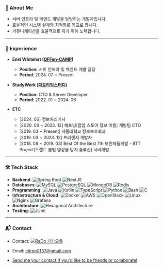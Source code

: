 ### 🚀 About Me
- 서버 인프라 및 백엔드 개발을 담당하는 개발자입니다.
- 효율적인 시스템 설계와 최적화를 목표로 합니다.
- 커뮤니케이션을 효율적으로 하기 위해 노력합니다.
  
---

### 💼 Experience
- **Enki Whitehat ([OFFen-CAMP](https://www.enki.co.kr/product/offencamp))**  
  - **Position**: 서버 인프라 및 백엔드 개발 담당
  - **Period**: 2024. 07 ~ Present
  
- **StudyWork ([파트타임스터디](https://ptstudy.oopy.io/))**  
  - **Position**: CTO & Server Developer   
  - **Period**: 2022. 01 ~ 2024. 06

- **ETC**
  - [2024. 06] 정보처리기사
  - [2020. 06 ~ 2023. 12] 해프닝(팝업 스토어 정보 어플) 개발팀 CTO
  - [2019. 03 ~ Present] 세종대학교 정보보호학과 
  - [2019. 03 ~ 2023. 12] 프리랜서 개발자
  - [2018. 06 ~ 2019. 03] Best Of the Best 7th 보안제품개발 - BTT Project(토렌트 불법 영상물 탐지 솔루션) 서버개발

---

### 🛠 Tech Stack
- **Backend**: ![Spring Boot](https://img.shields.io/badge/Spring%20Boot-%23FF6F00?style=flat&logo=spring) ![NestJS](https://img.shields.io/badge/NestJS-%23E0234E?style=flat&logo=nestjs)
- **Databases**: ![MySQL](https://img.shields.io/badge/MySQL-%2300A9E0?style=flat&logo=mysql&logoColor=white) ![PostgreSQL](https://img.shields.io/badge/PostgreSQL-%2300477D?style=flat&logo=postgresql&logoColor=white) ![MongoDB](https://img.shields.io/badge/MongoDB-%2300A56C?style=flat&logo=mongodb&logoColor=white) ![Redis](https://img.shields.io/badge/Redis-%23D62D20?style=flat&logo=redis&logoColor=white)
- **Programming**: ![Java](https://img.shields.io/badge/Java-%23F7B731?style=flat&logo=java) ![Kotlin](https://img.shields.io/badge/Kotlin-%2300B6AB?style=flat&logo=kotlin) ![TypeScript](https://img.shields.io/badge/TypeScript-%23007ACC?style=flat&logo=typescript) ![Python](https://img.shields.io/badge/Python-%233776CC?style=flat&logo=python) ![Bash](https://img.shields.io/badge/Bash-%234EAA25?style=flat&logo=gnu-bash) ![C](https://img.shields.io/badge/C-%2300599C?style=flat&logo=c)
- **Infrastructure & Cloud**: ![Docker](https://img.shields.io/badge/Docker-%232496ED?style=flat&logo=docker) ![AWS](https://img.shields.io/badge/AWS-%23FF9900?style=flat&logo=amazon-aws) ![OpenStack](https://img.shields.io/badge/OpenStack-%23E03A3E?style=flat&logo=openstack) ![Linux](https://img.shields.io/badge/Linux-%23FCC624?style=flat&logo=linux) ![Nginx](https://img.shields.io/badge/Nginx-%23009639?style=flat&logo=nginx) ![Grafana](https://img.shields.io/badge/Grafana-%23F46800?style=flat&logo=grafana&logoColor=white)
- **Architecture**: ![Hexagonal Architecture](https://img.shields.io/badge/Hexagonal%20Architecture-%23FF6F00?style=flat&logo=java&logoColor=white)
- **Testing**: ![JUnit](https://img.shields.io/badge/JUnit-%2300A9E0?style=flat&logo=junit&logoColor=white)

---

### 📬 Contact
- Contact: [![RaDo 카카오톡](https://img.shields.io/badge/라도춘(RaDo)-%23F7B731?logo=kakao&logoColor=black&style=flat)](http://qr.kakao.com/talk/5u8t5zGI6BLZU2uoPvETqD4nFwk-)

- Email: citron0137@gmail.com
  
- [Send me your contact if you'd like to be friends or collaborate!](mailto:citron0137@gmail.com?subject=%5B%EC%97%B0%EB%9D%BD%EC%B2%98%5D%EC%95%88%EB%85%95%ED%95%98%EC%84%B8%EC%9A%94%21&body=%EC%95%88%EB%85%95%ED%95%98%EC%84%B8%EC%9A%94%21%20%0A%EB%AA%85%ED%95%A8%EC%9D%84%20%EB%B0%9B%EC%95%84%20%EC%97%B0%EB%9D%BD%EC%B2%98%20%EB%B3%B4%EB%82%B4%EB%93%9C%EB%A6%BD%EB%8B%88%EB%8B%A4.%20%0A%0A%EC%9D%B4%EB%A6%84%3A%20%7B%EC%84%B1%ED%95%A8%7D%0A%EC%97%B0%EB%9D%BD%EC%B2%98%20%3A%20%7B%EC%A0%84%ED%99%94%EB%B2%88%ED%98%B8%20%EB%98%90%EB%8A%94%20%EC%9D%B4%EB%A9%94%EC%9D%BC%7D%20%0A%EC%A7%81%EC%97%85%3A%20%7B%EC%A7%81%EC%97%85%20%EB%98%90%EB%8A%94%20%ED%95%98%EC%8B%9C%EB%8A%94%20%EC%9D%BC%2C%20%EA%B4%80%EC%8B%AC%EC%9E%88%EB%8A%94%20%EC%9D%BC%7D%0A%0A%ED%96%89%EB%B3%B5%ED%95%9C%20%ED%95%98%EB%A3%A8%20%EB%B3%B4%EB%82%B4%EC%8B%9C%EA%B8%B0%20%EB%B0%94%EB%9E%8D%EB%8B%88%EB%8B%A4%21)


<!--
**citron0137/citron0137** is a ✨ _special_ ✨ repository because its `README.md` (this file) appears on your GitHub profile.

Here are some ideas to get you started:

- 🔭 I’m currently working on ...
- 🌱 I’m currently learning ...
- 👯 I’m looking to collaborate on ...
- 🤔 I’m looking for help with ...
- 💬 Ask me about ...
- 📫 How to reach me: ...
- 😄 Pronouns: ...
- ⚡ Fun fact: ...
-->
